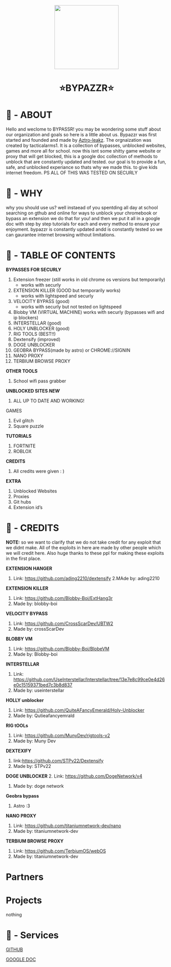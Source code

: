 <p align="center">
<kbd>
<img width="200px" src="https://avatars.githubusercontent.com/u/189370218">
</kbd>
</p>

<h1 align="center">⭐BYPAZZR⭐</h1>

# 📕 - ABOUT
Hello and weclome to BYPASSR! you may be wondering some stuff about our organization and goals so here is a little about us. Bypazzr was first started and founded and made by [Aztro-leakz](https://github.com/aztro-leakz). The orgnaization was created by tacticalarms1. It is a collection of bypasses, unblocked websites, games and more all for school. now this isnt some shitty game website or proxy that will get blocked, this is a google doc collection of methods to unblock that are constantly updated and tested. our goal is to provide a fun, safe, and unblocked  experiance so thats why we made this. to give kids internet freedom. PS ALL OF THIS WAS TESTED ON SECURLY 

# 🤔 - WHY 
why you should use us? well instaead of you spentding all day at school searching on gthub and online for ways to unblock your chromebook or bypass an extension we do that for you! and then we put it all in a google doc with step by step tutorials for each and every method to ensure your enjoyment. bypazzr is constantly updated andd is constantly tested so we can gaurantee internet browsing without limitations.

# 📖 - TABLE OF CONTENTS


**BYPASSES FOR SECURLY**
1. Extension freezer (still works in old chrome os versions but temporarily)
   - works with securly
3. EXTENSION KILLER (GOOD but temporarily works)
   - works with lightspeed and securly
5. VELOCITY BYPASS (good)
   - works with securly but not tested on lightspeed 
7. Blobby VM (VIRTUAL MACHINE)
   works with securly
(bypasses wifi and ip blockers)
9. INTERSTELLAR (good) 
10. HOLY UNBLOCKER (good) 
11. RIG TOOLS  (BEST!!) 
12. Dextensify (improved)
13. DOGE UNBLOCKER
14. GEOBRA BYPASS(made by astro) or CHROME://SIGNIN
15. NANO PROXY
16. TERBIUM BROWSE PROXY

**OTHER TOOLS**
1. School wifi pass grabber

**UNBLOCKED SITES *NEW***
1. ALL UP TO DATE AND WORKING!


GAMES 
1. Evil glitch
2. Square puzzle

**TUTORIALS**
1. FORTNITE
2. ROBLOX

**CREDITS**
1. All credits were given : )

**EXTRA**
1.  Unblocked Websites
2. Proxies
3. Git hubs
4. Extension id’s



# 🎫 - CREDITS 

**NOTE:** so we want to clarify that we do not take credit for any exploit that we didnt  make. All of the exploits in here are made by other people which we will credit here. Also huge thanks to these ppl for making these exploits in the first place.

**EXTENSION HANGER**
1. Link: https://github.com/ading2210/dextensify 
2.MAde by: ading2210

**EXTENSION KILLER**
1. Link: https://github.com/Blobby-Boi/ExtHang3r 
2. Made by: blobby-boi
   
**VELOCITY BYPASS**
1. Link: https://github.com/CrossScarDev/UBTW2 
2. Made by: crossScarDev
   
**BLOBBY VM**
1. Link: https://github.com/Blobby-Boi/BlobeVM
2. Made  by: Blobby-boi
   
**INTERSTELLAR**
1. Link: https://github.com/UseInterstellar/Interstellar/tree/13e7e8c99ce0e4d26e0c15159371bed7c3b8d837 
2. Made by: useinterstellar
   
**HOLLY  unblocker**
1. Link: https://github.com/QuiteAFancyEmerald/Holy-Unblocker 
2. Made by: Qutieafancyemrald
   
**RIG tOOLs**
1. Link: https://github.com/MunyDev/rigtools-v2 
2. Made by: Muny Dev
   
**DEXTEXIFY**
1. link:https://github.com/STPv22/Dextensify 
2. Made by: STPv22
   
**DOGE UNBLOCKER**
2. Link: https://github.com/DogeNetwork/v4 
1. Made by: doge network
   
**Geobra bypass**
1.  Astro :3

**NANO PROXY**
1. Link:  https://github.com/titaniumnetwork-dev/nano 
2. Made by: titaniumnetwork-dev
   
**TERBIUM BROWSE PROXY** 
1. Link: https://github.com/TerbiumOS/webOS  
2. Made by: titaniumnetwork-dev 


# Partners



# Projects

nothing


# 🚀 - Services
[GITHUB](https://github.com/BYPAZZR/BYPAZZR)

[GOOGLE DOC](https://docs.google.com/document/d/1dC_MHIaeqc_b-0eZ_crIxLAHlqxoWdVp2U283E4Sj8Y/edit?usp=sharing)

